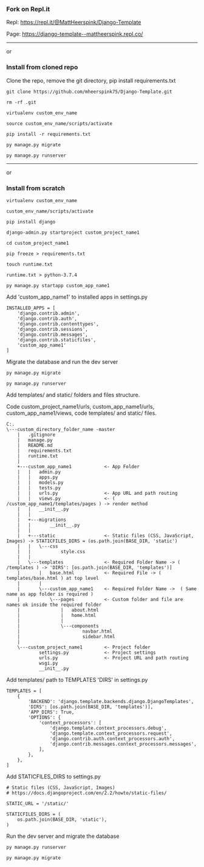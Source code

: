 ### Fork on Repl.it

Repl: https://repl.it/@MattHeerspink/Django-Template

Page: https://django-template--mattheerspink.repl.co/

---

or

### Install from cloned repo
Clone the repo, remove the git directory, pip install requirements.txt
```
git clone https://github.com/mheerspink75/Django-Template.git

rm -rf .git

virtualenv custom_env_name

source custom_env_name/scripts/activate

pip install -r requirements.txt

py manage.py migrate

py manage.py runserver
```
---
or

### Install from scratch
```
virtualenv custom_env_name

custom_env_name/scripts/activate

pip install django

django-admin.py startproject custom_project_name1

cd custom_project_name1

pip freeze > requirements.txt

touch runtime.txt

runtime.txt > python-3.7.4

py manage.py startapp custom_app_name1
```
Add 'custom_app_name1' to installed apps in settings.py
```
INSTALLED_APPS = [
    'django.contrib.admin',
    'django.contrib.auth',
    'django.contrib.contenttypes',
    'django.contrib.sessions',
    'django.contrib.messages',
    'django.contrib.staticfiles',
    'custom_app_name1'
]
```
Migrate the database and run the dev server
```
py manage.py migrate

py manage.py runserver
```

Add templates/ and static/ folders and files structure.

Code custom_project_name1/urls, custom_app_name1/urls, custom_app_name1/views, code templates/ and static/ files.

```
C:.
\---custom_directory_folder_name -master  
    |   .gitignore
    |   manage.py
    |   README.md
    |   requirements.txt
    |   runtime.txt
    |
    +---custom_app_name1            <- App Folder
    |   |   admin.py         
    |   |   apps.py
    |   |   models.py
    |   |   tests.py
    |   |   urls.py                 <- App URL and path routing
    |   |   views.py                <- ( /custom_app_name1/templates/pages ) -> render method
    |   |   __init__.py
    |   |
    |   +---migrations
    |   |       __init__.py
    |   |
    |   +---static                  <- Static files (CSS, JavaScript, Images) -> STATICFILES_DIRS = (os.path.join(BASE_DIR, 'static')
    |   |   \---css
    |   |           style.css
    |   |
    |   \---templates               <- Required Folder Name -> ( /templates ) -> 'DIRS': [os.path.join(BASE_DIR, 'templates')]
    |       |   base.html           <- Required File -> ( templates/base.html ) at top level
    |       |
    |       \---custom_app_name1    <- Required Folder Name ->  ( Same name as app folder is required )
    |           \---pages           <- Custom folder and file are names ok inside the required folder
    |               |   about.html
    |               |   home.html
    |               |
    |               \---components
    |                       navbar.html
    |                       sidebar.html
    |
    \---custom_project_name1        <- Project folder
            settings.py             <- Project settings
            urls.py                 <- Project URL and path routing
            wsgi.py
            __init__.py

```
Add templates/ path to TEMPLATES 'DIRS' in settings.py
```
TEMPLATES = [
    {
        'BACKEND': 'django.template.backends.django.DjangoTemplates',
        'DIRS': [os.path.join(BASE_DIR, 'templates')],
        'APP_DIRS': True,
        'OPTIONS': {
            'context_processors': [
                'django.template.context_processors.debug',
                'django.template.context_processors.request',
                'django.contrib.auth.context_processors.auth',
                'django.contrib.messages.context_processors.messages',
            ],
        },
    },
]
```
Add STATICFILES_DIRS to settings.py
```
# Static files (CSS, JavaScript, Images)
# https://docs.djangoproject.com/en/2.2/howto/static-files/

STATIC_URL = '/static/'

STATICFILES_DIRS = (
    os.path.join(BASE_DIR, 'static'),
)
```

Run the dev server and migrate the database
```
py manage.py runserver

py manage.py migrate

```

